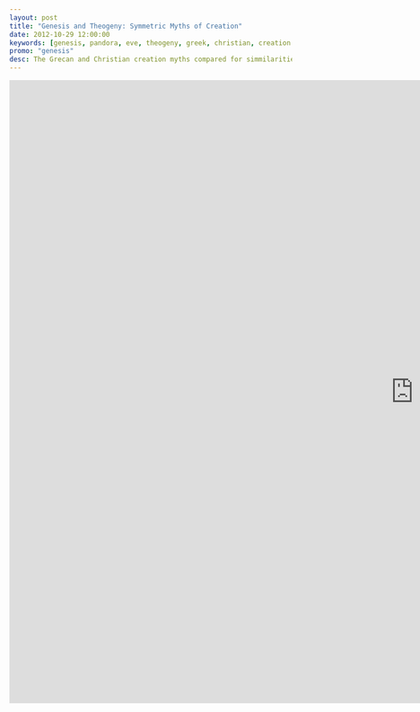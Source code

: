 ```yaml
---
layout: post
title: "Genesis and Theogeny: Symmetric Myths of Creation"
date: 2012-10-29 12:00:00
keywords: [genesis, pandora, eve, theogeny, greek, christian, creation myths]
promo: "genesis"
desc: The Grecan and Christian creation myths compared for simmilarities.
---
```


<iframe src="https://docs.google.com/presentation/d/e/2PACX-1vTqvz7nCVpZpZ_3toi5qy2CqNO3qSHMy19HGJOaRZFoMvtK6NQK4tRFlPOdpMOFY4CZL66BO0SInj66/embed?start=false&loop=false&delayms=3000" frameborder="0" width="1440" height="1109" allowfullscreen="true" mozallowfullscreen="true" webkitallowfullscreen="true"></iframe>
